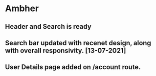 # Ambher

## Header and Search is ready 
## Search bar updated with recenet design, along with overall responsivity. [13-07-2021]
## User Details page added on /account route. 
